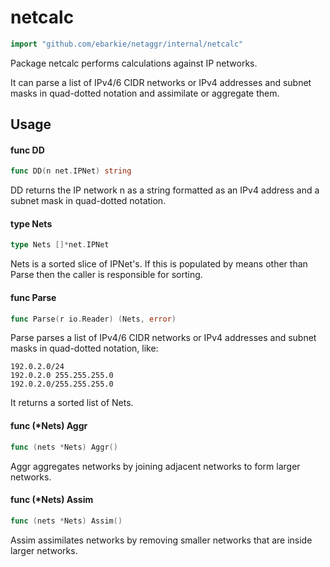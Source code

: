 # netcalc
```go
import "github.com/ebarkie/netaggr/internal/netcalc"
```

Package netcalc performs calculations against IP networks.

It can parse a list of IPv4/6 CIDR networks or IPv4 addresses and subnet masks
in quad-dotted notation and assimilate or aggregate them.

## Usage

#### func  DD

```go
func DD(n net.IPNet) string
```
DD returns the IP network n as a string formatted as an IPv4 address and a
subnet mask in quad-dotted notation.

#### type Nets

```go
type Nets []*net.IPNet
```

Nets is a sorted slice of IPNet's. If this is populated by means other than
Parse then the caller is responsible for sorting.

#### func  Parse

```go
func Parse(r io.Reader) (Nets, error)
```
Parse parses a list of IPv4/6 CIDR networks or IPv4 addresses and subnet masks
in quad-dotted notation, like:

    192.0.2.0/24
    192.0.2.0 255.255.255.0
    192.0.2.0/255.255.255.0

It returns a sorted list of Nets.

#### func (*Nets) Aggr

```go
func (nets *Nets) Aggr()
```
Aggr aggregates networks by joining adjacent networks to form larger networks.

#### func (*Nets) Assim

```go
func (nets *Nets) Assim()
```
Assim assimilates networks by removing smaller networks that are inside larger
networks.
